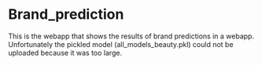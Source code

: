 # Brand_prediction

This is the webapp that shows the results of brand predictions in a webapp. 
Unfortunately the pickled model (all_models_beauty.pkl) could not be uploaded because it was too large.
